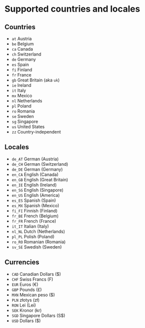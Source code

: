 # Supported countries and locales

## Countries

- `at` Austria
- `be` Belgium
- `ca` Canada
- `ch` Switzerland
- `de` Germany
- `es` Spain
- `fi` Finland
- `fr` France
- `gb` Great Britain (aka `uk`)
- `ie` Ireland
- `it` Italy
- `mx` Mexico
- `nl` Netherlands
- `pl` Poland
- `ro` Romania
- `se` Sweden
- `sg` Singapore
- `us` United States
- `zz` Country-independent

## Locales

- `de_AT` German (Austria)
- `de_CH` German (Switzerland)
- `de_DE` German (Germany)
- `en_CA` English (Canada)
- `en_GB` English (Great Britain)
- `en_IE` English (Ireland)
- `en_SG` English (Singapore)
- `en_US` English (America)
- `es_ES` Spanish (Spain)
- `es_MX` Spanish (Mexico)
- `fi_FI` Finnish (Finland)
- `fr_BE` French (Belgium)
- `fr_FR` French (France)
- `it_IT` Italian (Italy)
- `nl_NL` Dutch (Netherlands)
- `pl_PL` Polish (Poland)
- `ro_RO` Romanian (Romania)
- `sv_SE` Swedish (Sweden)

## Currencies

- `CAD` Canadian Dollars ($)
- `CHF` Swiss Francs (F)
- `EUR` Euros (€)
- `GBP` Pounds (£)
- `MXN` Mexican peso ($)
- `PLN` złotys (zł)
- `RON` Lei (Lei)
- `SEK` Kronor (kr)
- `SGD` Singapore Dollars (S$)
- `USD` Dollars ($)
